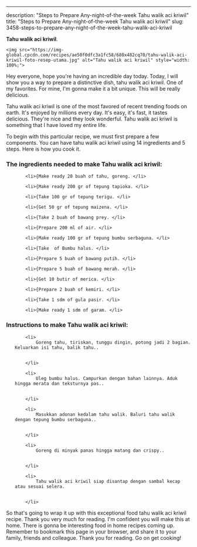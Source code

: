 ---
description: "Steps to Prepare Any-night-of-the-week Tahu walik aci kriwil"
title: "Steps to Prepare Any-night-of-the-week Tahu walik aci kriwil"
slug: 3458-steps-to-prepare-any-night-of-the-week-tahu-walik-aci-kriwil

<p>
	<strong>Tahu walik aci kriwil</strong>. 
	
</p>
<p>
	
	<img src="https://img-global.cpcdn.com/recipes/ae50f0dfc3a1fc58/680x482cq70/tahu-walik-aci-kriwil-foto-resep-utama.jpg" alt="Tahu walik aci kriwil" style="width: 100%;">
	
	
</p>
<p>
	Hey everyone, hope you're having an incredible day today. Today, I will show you a way to prepare a distinctive dish, tahu walik aci kriwil. One of my favorites. For mine, I'm gonna make it a bit unique. This will be really delicious.
</p>
	
<p>
	Tahu walik aci kriwil is one of the most favored of recent trending foods on earth. It's enjoyed by millions every day. It's easy, it's fast, it tastes delicious. They're nice and they look wonderful. Tahu walik aci kriwil is something that I have loved my entire life.
</p>
<p>
	
</p>

<p>
To begin with this particular recipe, we must first prepare a few components. You can have tahu walik aci kriwil using 14 ingredients and 5 steps. Here is how you cook it.
</p>

<h3>The ingredients needed to make Tahu walik aci kriwil:</h3>

<ol>
	
		<li>{Make ready 20 buah of tahu, goreng. </li>
	
		<li>{Make ready 200 gr of tepung tapioka. </li>
	
		<li>{Take 100 gr of tepung terigu. </li>
	
		<li>{Get 50 gr of tepung maizena. </li>
	
		<li>{Take 2 buah of bawang prey. </li>
	
		<li>{Prepare 200 ml of air. </li>
	
		<li>{Make ready 100 gr of tepung bumbu serbaguna. </li>
	
		<li>{Take  of Bumbu halus. </li>
	
		<li>{Prepare 5 buah of bawang putih. </li>
	
		<li>{Prepare 5 buah of bawang merah. </li>
	
		<li>{Get 10 butir of merica. </li>
	
		<li>{Prepare 2 buah of kemiri. </li>
	
		<li>{Take 1 sdm of gula pasir. </li>
	
		<li>{Make ready 1 sdm of garam. </li>
	
</ol>
<p>
	
</p>

<h3>Instructions to make Tahu walik aci kriwil:</h3>

<ol>
	
		<li>
			Goreng tahu, tiriskan, tunggu dingin, potong jadi 2 bagian. Keluarkan isi tahu, balik tahu..
			
			
		</li>
	
		<li>
			Uleg bumbu halus. Campurkan dengan bahan lainnya. Aduk hingga merata dan teksturnya pas..
			
			
		</li>
	
		<li>
			Masukkan adonan kedalam tahu walik. Baluri tahu walik dengan tepung bumbu serbaguna..
			
			
		</li>
	
		<li>
			Goreng di minyak panas hingga matang dan crispy..
			
			
		</li>
	
		<li>
			Tahu walik aci kriwil siap disantap dengan sambal kecap atau sesuai selera.
			
			
		</li>
	
</ol>

<p>
	
</p>

<p>
	So that's going to wrap it up with this exceptional food tahu walik aci kriwil recipe. Thank you very much for reading. I'm confident you will make this at home. There is gonna be interesting food in home recipes coming up. Remember to bookmark this page in your browser, and share it to your family, friends and colleague. Thank you for reading. Go on get cooking!
</p>
